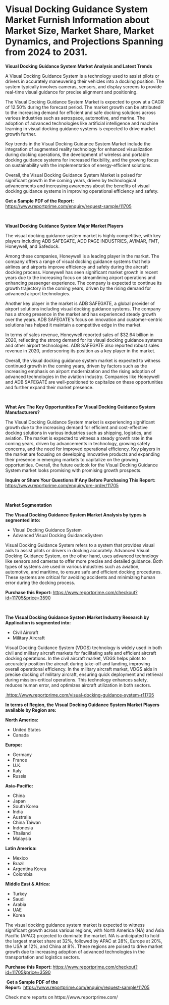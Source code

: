 <p><h1>Visual Docking Guidance System Market Furnish Information about Market Size, Market Share, Market Dynamics, and Projections Spanning from 2024 to 2031.</h1></p><p><strong>Visual Docking Guidance System Market Analysis and Latest Trends</strong></p>
<p><p>A Visual Docking Guidance System is a technology used to assist pilots or drivers in accurately maneuvering their vehicles into a docking position. The system typically involves cameras, sensors, and display screens to provide real-time visual guidance for precise alignment and positioning.</p><p>The Visual Docking Guidance System Market is expected to grow at a CAGR of 12.50% during the forecast period. The market growth can be attributed to the increasing demand for efficient and safe docking solutions across various industries such as aerospace, automotive, and marine. The adoption of advanced technologies like artificial intelligence and machine learning in visual docking guidance systems is expected to drive market growth further.</p><p>Key trends in the Visual Docking Guidance System Market include the integration of augmented reality technology for enhanced visualization during docking operations, the development of wireless and portable docking guidance systems for increased flexibility, and the growing focus on sustainability with the implementation of energy-efficient solutions.</p><p>Overall, the Visual Docking Guidance System Market is poised for significant growth in the coming years, driven by technological advancements and increasing awareness about the benefits of visual docking guidance systems in improving operational efficiency and safety.</p></p>
<p><strong>Get a Sample PDF of the Report:&nbsp;</strong> <a href="https://www.reportprime.com/enquiry/request-sample/11705">https://www.reportprime.com/enquiry/request-sample/11705</a></p>
<p>&nbsp;</p>
<p><strong>Visual Docking Guidance System Major Market Players</strong></p>
<p><p>The visual docking guidance system market is highly competitive, with key players including ADB SAFEGATE, ADD PAGE INDUSTRIES, AVIMAR, FMT, Honeywell, and Safedock. </p><p>Among these companies, Honeywell is a leading player in the market. The company offers a range of visual docking guidance systems that help airlines and airports improve efficiency and safety during the aircraft docking process. Honeywell has seen significant market growth in recent years due to the increasing focus on streamlining airport operations and enhancing passenger experience. The company is expected to continue its growth trajectory in the coming years, driven by the rising demand for advanced airport technologies.</p><p>Another key player in the market is ADB SAFEGATE, a global provider of airport solutions including visual docking guidance systems. The company has a strong presence in the market and has experienced steady growth over the years. ADB SAFEGATE's focus on innovation and customer-centric solutions has helped it maintain a competitive edge in the market.</p><p>In terms of sales revenue, Honeywell reported sales of $32.64 billion in 2020, reflecting the strong demand for its visual docking guidance systems and other airport technologies. ADB SAFEGATE also reported robust sales revenue in 2020, underscoring its position as a key player in the market.</p><p>Overall, the visual docking guidance system market is expected to witness continued growth in the coming years, driven by factors such as the increasing emphasis on airport modernization and the rising adoption of advanced technologies in the aviation industry. Companies like Honeywell and ADB SAFEGATE are well-positioned to capitalize on these opportunities and further expand their market presence.</p></p>
<p>&nbsp;</p>
<p><strong>What Are The Key Opportunities For Visual Docking Guidance System Manufacturers?</strong></p>
<p><p>The Visual Docking Guidance System market is experiencing significant growth due to the increasing demand for efficient and cost-effective docking solutions in various industries such as shipping, logistics, and aviation. The market is expected to witness a steady growth rate in the coming years, driven by advancements in technology, growing safety concerns, and the need for improved operational efficiency. Key players in the market are focusing on developing innovative products and expanding their presence in emerging markets to capitalize on the growing opportunities. Overall, the future outlook for the Visual Docking Guidance System market looks promising with promising growth prospects.</p></p>
<p><strong>Inquire or Share Your Questions If Any Before Purchasing This Report:</strong> <a href="https://www.reportprime.com/enquiry/pre-order/11705">https://www.reportprime.com/enquiry/pre-order/11705</a></p>
<p>&nbsp;</p>
<p><strong>Market Segmentation</strong></p>
<p><strong>The Visual Docking Guidance System Market Analysis by types is segmented into:</strong></p>
<p><ul><li>Visual Docking Guidance System</li><li>Advanced Visual Docking GuidanceSystem</li></ul></p>
<p><p>Visual Docking Guidance System refers to a system that provides visual aids to assist pilots or drivers in docking accurately. Advanced Visual Docking Guidance System, on the other hand, uses advanced technology like sensors and cameras to offer more precise and detailed guidance. Both types of systems are used in various industries such as aviation, automotive, and maritime, to ensure safe and efficient docking procedures. These systems are critical for avoiding accidents and minimizing human error during the docking process.</p></p>
<p><strong>Purchase this Report:&nbsp;</strong><a href="https://www.reportprime.com/checkout?id=11705&price=3590">https://www.reportprime.com/checkout?id=11705&price=3590</a></p>
<p>&nbsp;</p>
<p><strong>The Visual Docking Guidance System Market Industry Research by Application is segmented into:</strong></p>
<p><ul><li>Civil Aircraft</li><li>Military Aircraft</li></ul></p>
<p><p>Visual Docking Guidance System (VDGS) technology is widely used in both civil and military aircraft markets for facilitating safe and efficient aircraft docking operations. In the civil aircraft market, VDGS helps pilots to accurately position the aircraft during take-off and landing, improving overall operational efficiency. In the military aircraft market, VDGS aids in precise docking of military aircraft, ensuring quick deployment and retrieval during mission-critical operations. This technology enhances safety, reduces human error, and optimizes aircraft utilization in both sectors.</p></p>
<p><a href="https://www.reportprime.com/visual-docking-guidance-system-r11705">&nbsp;https://www.reportprime.com/visual-docking-guidance-system-r11705</a></p>
<p><strong>In terms of Region, the Visual Docking Guidance System Market Players available by Region are:</strong></p>
<p>
    <p> <strong> North America: </strong>
        <ul>
            <li>United States</li>
            <li>Canada</li>
        </ul>
        </p> 
    <p> <strong> Europe: </strong>
        <ul>
            <li>Germany</li>
            <li>France</li>
            <li>U.K.</li>
            <li>Italy</li>
            <li>Russia</li>
        </ul>
        </p> 
    <p> <strong> Asia-Pacific: </strong>
        <ul>
            <li>China</li>
            <li>Japan</li>
            <li>South Korea</li>
            <li>India</li>
            <li>Australia</li>
            <li>China Taiwan</li>
            <li>Indonesia</li>
            <li>Thailand</li>
            <li>Malaysia</li>
        </ul>
        </p> 
    <p> <strong> Latin America: </strong>
        <ul>
            <li>Mexico</li>
            <li>Brazil</li>
            <li>Argentina Korea</li>
            <li>Colombia</li>
        </ul>
        </p> 
    <p> <strong> Middle East & Africa: </strong>
        <ul>
            <li>Turkey</li>
            <li>Saudi</li>
            <li>Arabia</li>
            <li>UAE</li>
            <li>Korea</li>
        </ul>
    </p>
    </p>
<p><p>The visual docking guidance system market is expected to witness significant growth across various regions, with North America (NA) and Asia Pacific (APAC) projected to dominate the market. NA is anticipated to hold the largest market share at 32%, followed by APAC at 28%, Europe at 20%, the USA at 12%, and China at 8%. These regions are poised to drive market growth due to increasing adoption of advanced technologies in the transportation and logistics sectors.</p></p>
<p><strong>Purchase this Report: </strong><a href="https://www.reportprime.com/checkout?id=11705&price=3590">https://www.reportprime.com/checkout?id=11705&price=3590</a></p>
<p>&nbsp;<strong>Get a Sample PDF of the Report:&nbsp;&nbsp;</strong><a href="https://www.reportprime.com/enquiry/request-sample/11705">https://www.reportprime.com/enquiry/request-sample/11705</a></p>
<p><strong></strong></p>
<p>Check more reports on https://www.reportprime.com/</p>
